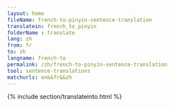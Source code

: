 ```yaml
---
layout: home
fileName: french-to-pinyin-sentence-translation
translatein: french_to_pinyin
folderName : translate
lang: zh
from: fr
to: zh
langname: french-to
permalink: /zh/french-to-pinyin-sentence-translation
tool: sentence-translations
matchurls: en&&fr&&zh
---
```

{% include section/translateinto.html %}

